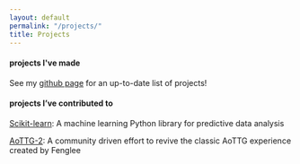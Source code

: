 ```yaml
---
layout: default
permalink: "/projects/"
title: Projects
---
```


#### projects I've made

See my [github page](https://github.com/norgera/) for an up-to-date list of projects!

#### projects I’ve contributed to

[Scikit-learn](https://scikit-learn.org/stable/): A machine learning Python library for predictive data analysis

[AoTTG-2](https://aottg2.com/): A community driven effort to revive the classic AoTTG experience created by Fenglee